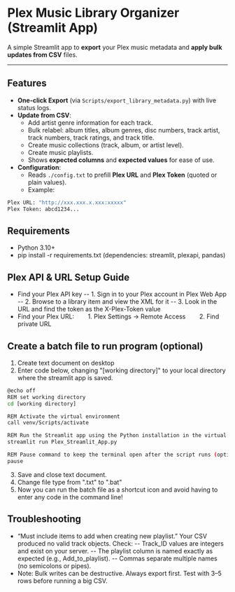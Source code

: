 # Plex Music Library Organizer (Streamlit App)

A simple Streamlit app to **export** your Plex music metadata and **apply bulk updates from CSV** files.

---

## Features
- **One-click Export** (via `Scripts/export_library_metadata.py`) with live status logs.
- **Update from CSV**:
  - Add artist genre information for each track.
  - Bulk relabel: album titles, album genres, disc numbers, track artist, track numbers, track ratings, and track title.
  - Create music collections (track, album, or artist level). 
  - Create music playlists. 
  - Shows **expected columns** and **expected values** for ease of use. 
- **Configuration**:
  - Reads `./config.txt` to prefill **Plex URL** and **Plex Token** (quoted or plain values).
  - Example:
```bash
Plex URL: "http://xxx.xxx.x.xxx:xxxxx"
Plex Token: abcd1234...

```

## Requirements
- Python 3.10+
- pip install -r requirements.txt (dependencies: streamlit, plexapi, pandas)

## Plex API & URL Setup Guide
- Find your Plex API key
-- 1. Sign in to your Plex account in Plex Web App
-- 2. Browse to a library item and view the XML for it
-- 3. Look in the URL and find the token as the X-Plex-Token value
- Find your Plex URL:
&nbsp;&nbsp;&nbsp;&nbsp;&nbsp;&nbsp; 1. Plex Settings -> Remote Access
&nbsp;&nbsp;&nbsp;&nbsp;&nbsp;&nbsp; 2. Find private URL

## Create a batch file to run program (optional)
1. Create text document on desktop
2. Enter code below, changing "[working directory]" to your local directory where the streamlit app is saved. 

```bash
@echo off
REM set working directory
cd [working directory]

REM Activate the virtual environment
call venv/Scripts/activate

REM Run the Streamlit app using the Python installation in the virtual environment
streamlit run Plex_Streamlit_App.py

REM Pause command to keep the terminal open after the script runs (optional)
pause
```
3. Save and close text document.
4. Change file type from ".txt" to ".bat"
5. Now you can run the batch file as a shortcut icon and avoid having to enter any code in the command line!

## Troubleshooting
- “Must include items to add when creating new playlist.”
Your CSV produced no valid track objects. Check:
-- Track_ID values are integers and exist on your server.
-- The playlist column is named exactly as expected (e.g., Add_to_playlist).
-- Commas separate multiple names (no semicolons or pipes).
- Note: Bulk writes can be destructive. Always export first. Test with 3–5 rows before running a big CSV.

